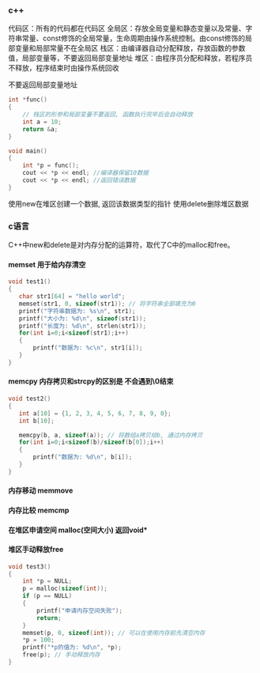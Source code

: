 ### c++
代码区：所有的代码都在代码区
全局区：存放全局变量和静态变量以及常量、字符串常量、const修饰的全局常量，生命周期由操作系统控制。由const修饰的局部变量和局部常量不在全局区
栈区：由编译器自动分配释放，存放函数的参数值，局部变量等，不要返回局部变量地址
堆区：由程序员分配和释放，若程序员不释放，程序结束时由操作系统回收

不要返回局部变量地址
```c++
int *func()
{
    // 栈区的形参和局部变量不要返回, 函数执行完毕后会自动释放
    int a = 10;
    return &a;
}

void main()
{
    int *p = func();
    cout << *p << endl; //编译器保留10数据
    cout << *p << endl; //返回错误数据
}
```
使用new在堆区创建一个数据, 返回该数据类型的指针
使用delete删除堆区数据
### c语言
 C++中new和delete是对内存分配的运算符，取代了C中的malloc和free。
 #### memset 用于给内存清空
 ```c
 void test1()
{
    char str1[64] = "hello world";
    memset(str1, 0, sizeof(str1)); // 将字符串全部填充为0
    printf("字符串数据为: %s\n", str1);
    printf("大小为: %d\n", sizeof(str1));
    printf("长度为: %d\n", strlen(str1));
    for(int i=0;i<sizeof(str1);i++)
    {
        printf("数据为: %c\n", str1[i]);
    }
}
 ```
 #### memcpy 内存拷贝和strcpy的区别是 不会遇到\0结束
 ```c
 void test2()
{
    int a[10] = {1, 2, 3, 4, 5, 6, 7, 8, 9, 0};
    int b[10];

    memcpy(b, a, sizeof(a)); // 将数组a拷贝给b, 通过内存拷贝
    for(int i=0;i<sizeof(b)/sizeof(b[0]);i++)
    {
        printf("数据为: %d\n", b[i]);
    }
}
 ```
#### 内存移动 memmove
#### 内存比较 memcmp
#### 在堆区申请空间 malloc(空间大小) 返回void*
#### 堆区手动释放free
```c
void test3()
{
    int *p = NULL;
    p = malloc(sizeof(int));
    if (p == NULL)
    {
        printf("申请内存空间失败");
        return;
    }
    memset(p, 0, sizeof(int)); // 可以在使用内存前先清空内存
    *p = 100;
    printf("*p的值为: %d\n", *p);
    free(p); // 手动释放内存
}
```